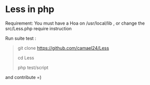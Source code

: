 Less in php
======

Requirement:
You must have a Hoa on /usr/local/lib , or change the src/Less.php require
instruction

Run suite test :
> git clone https://github.com/camael24/Less
>
> cd Less
>
> php test/script


and contribute =)
